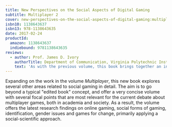 ```yaml
---
title: New Perspectives on the Social Aspects of Digital Gaming
subtitle: Multiplayer 2
cover: new-perspectives-on-the-social-aspects-of-digital-gaming:multiplayer-2.jpg
isbn10: 1138643637
isbn13: 978-1138643635
date: 2017-02-24
productId:
  amazon: 1138643637
  indiebound: 9781138643635
reviews:
  - author: Prof. James D. Ivory
    authorTitle: Department of Communication, Virginia Polytechnic Institute and State University
    text: 'As with the previous volume, this book brings together an interesting and enlightening sampler of the latest original research on social aspects of digital games from talented new scholars and established leaders in the field. An excellent survey on where research on digital games is going, and where it should go.'
---
```


Expanding on the work in the volume _Multiplayer_, this new book explores several other areas related to social gaming in detail. The aim is to go beyond a typical "edited book" concept, and offer a very concise volume with several focal points that are most relevant for the current debate about multiplayer games, both in academia and society. As a result, the volume offers the latest research findings on online gaming, social forms of gaming, identification, gender issues and games for change, primarily applying a social-scientific approach.
